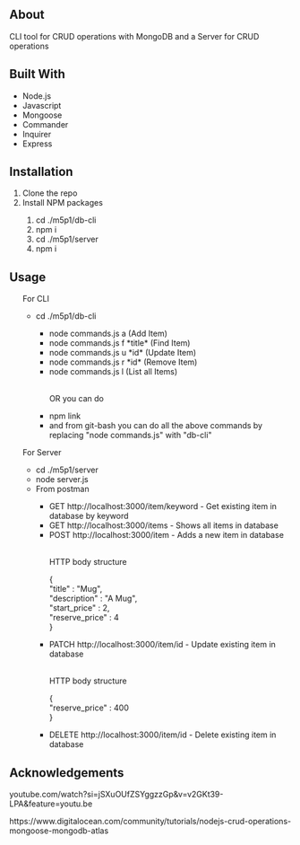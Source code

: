 <h2> About </h2>
<p> CLI tool for CRUD operations with MongoDB and a Server for CRUD operations </p>
<h2> Built With </h2>
<ul>
  <li> Node.js </li>
  <li> Javascript</li>
  <li> Mongoose </li>
  <li> Commander </li>
  <li> Inquirer</li>
  <li> Express </li>
</ul>
<h2>Installation</h2>
<ol>
  <li>Clone the repo </li>
  <li>Install NPM packages </li>
  <ol>
    <li> cd ./m5p1/db-cli </li>
    <li> npm i </li>
    <li> cd ./m5p1/server </li>
    <li> npm i </li>
  </ol>
</ol>
<h2>Usage</h2>
<ul>
  <p> For CLI</p>
  <ul>
    <li> cd ./m5p1/db-cli </li>
    <ul>
      <lI>node commands.js a (Add Item)</lI>
      <lI>node commands.js f *title* (Find Item)</lI>
      <li>node commands.js u *id* (Update Item)</li>
      <li>node commands.js r *id* (Remove Item)</li>
      <li>node commands.js l (List all Items)</li>
      <br>
      <p> OR you can do </p>  
      <li> npm link </li>
      <li> and from git-bash you can do all the above commands by replacing "node commands.js" with "db-cli"</li>
    </ul>
  </ul>
  <p> For Server </p>
  <ul>
    <li> cd ./m5p1/server </li>
    <li> node server.js </li>
    <li> From postman </li>
    <ul>
      <li> GET http://localhost:3000/item/keyword - Get existing item in database by keyword </li>
      <li> GET http://localhost:3000/items - Shows all items in database </li>
      <li> POST http://localhost:3000/item - Adds a new item in database </li>
      <br>
      <p> HTTP body structure 
      <p> { <br>
            "title" : "Mug", <br>
            "description" : "A Mug", <br>
            "start_price" : 2, <br>
            "reserve_price" : 4 <br>
          } <br>
      </p>
      <li> PATCH http://localhost:3000/item/id - Update existing item in database </li>
      <br>
      <p> HTTP body structure 
      <p> { <br>
            "reserve_price" : 400 <br>
          } <br>
      </p>
      <li> DELETE http://localhost:3000/item/id - Delete existing item in database </li>
    </ul>
  </ul>
</ul>
<h2>Acknowledgements</h2>
<p> youtube.com/watch?si=jSXuOUfZSYggzzGp&v=v2GKt39-LPA&feature=youtu.be </p>
<p> https://www.digitalocean.com/community/tutorials/nodejs-crud-operations-mongoose-mongodb-atlas </p>
